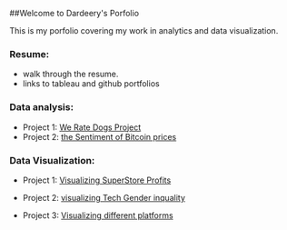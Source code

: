 ##Welcome to Dardeery's Porfolio 

This is my porfolio covering my work in analytics and data visualization.

### Resume: 
- walk through the resume.
- links to tableau and github portfolios

### Data analysis: 

- Project 1: [We Rate Dogs Project](https://github.com/Dardeery/WeRateDogs)
- Project 2: [the Sentiment of Bitcoin prices](https://github.com/Dardeery/Does-Sentiment-affect-Bitcoin-Prices-)

### Data Visualization: 

- Project 1: [Visualizing SuperStore Profits](https://public.tableau.com/profile/dardeery#!/vizhome/SuperStoreProfitsDashboard_16068567671030/ProfitsofSuperStore)



- Project 2: [visualizing Tech Gender inquality](https://public.tableau.com/profile/dardeery#!/vizhome/GenderInequality_16068586318190/GenderGapdashboard)


- Project 3: [Visualizing different platforms](https://public.tableau.com/profile/dardeery#!/vizhome/MakeoverMondayMobileistakingovertheglobalgamingmarket_15668204888950/RankingPlatforms)
